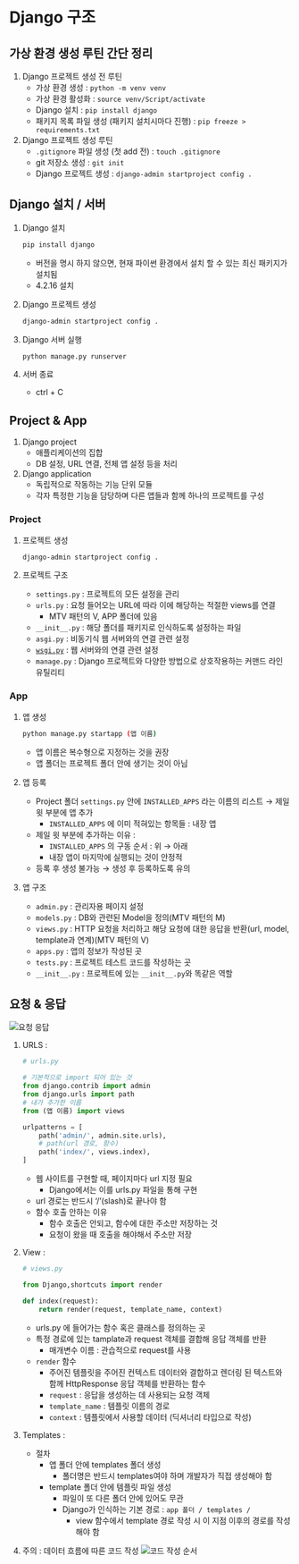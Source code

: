 # Django 구조

## 가상 환경 생성 루틴 간단 정리

1. Django 프로젝트 생성 전 루틴
    - 가상 환경 생성 : `python -m venv venv`
    - 가상 환경 활성화 : `source venv/Script/activate`
    - Django 설치 : `pip install django`
    - 패키지 목록 파일 생성 (패키지 설치시마다 진행) : `pip freeze > requirements.txt`
2. Django 프로젝트 생성 루틴
    - `.gitignore` 파일 생성 (첫 add 전) : `touch .gitignore`
    - git 저장소 생성 : `git init`
    - Django 프로젝트 생성 : `django-admin startproject config .`

## Django 설치 / 서버

1. Django 설치
    
    ```bash
    pip install django
    ```
    
    - 버전을 명시 하지 않으면, 현재 파이썬 환경에서 설치 할 수 있는 최신 패키지가 설치됨
    - 4.2.16 설치
2. Django 프로젝트 생성
    
    ```bash
    django-admin startproject config .
    ```
    
3. Django 서버 실행
    
    ```bash
    python manage.py runserver
    ```
    
4. 서버 종료
    - ctrl + C

## Project & App

1. Django project
    - 애플리케이션의 집합
    - DB 설정, URL 연결, 전체 앱 설정 등을 처리
2. Django application
    - 독립적으로 작동하는 기능 단위 모듈
    - 각자 특정한 기능을 담당하며 다른 앱들과 함께 하나의 프로젝트를 구성

### Project

1. 프로젝트 생성
    
    ```bash
    django-admin startproject config .
    ```
    
2. 프로젝트 구조
    - `settings.py` : 프로젝트의 모든 설정을 관리
    - `urls.py` : 요청 들어오는 URL에 따라 이에 해당하는 적절한 views를 연결
        - MTV 패턴의 V, APP 폴더에 있음
    - `__init__.py` : 해당 폴더를 패키지로 인식하도록 설정하는 파일
    - `asgi.py` : 비동기식 웹 서버와의 연결 관련 설정
    - [`wsgi.py`](http://wsgi.py) : 웹 서버와의 연결 관련 설정
    - `manage.py` : Django 프로젝트와 다양한 방법으로 상호작용하는 커맨드 라인 유틸리티

### App

1. 앱 생성
    
    ```bash
    python manage.py startapp (앱 이름)
    ```
    
    - 앱 이름은 복수형으로 지정하는 것을 권장
    - 앱 폴더는 프로젝트 폴더 안에 생기는 것이 아님
2. 앱 등록
    - Project 폴더 `settings.py` 안에 `INSTALLED_APPS` 라는 이름의 리스트 → 제일 윗 부분에 앱 추가
        - `INSTALLED_APPS` 에 이미 적혀있는 항목들 : 내장 앱
    - 제일 윗 부분에 추가하는 이유 :
        - `INSTALLED_APPS` 의 구동 순서 : 위 → 아래
        - 내장 앱이 마지막에 실행되는 것이 안정적
    - 등록 후 생성 불가능 → 생성 후 등록하도록 유의
3. 앱 구조
    - `admin.py` : 관리자용 페이지 설정
    - `models.py` : DB와 관련된 Model을 정의(MTV 패턴의 M)
    - `views.py` : HTTP 요청을 처리하고 해당 요청에 대한 응답을 반환(url, model, template과 연계)(MTV 패턴의 V)
    - `apps.py` : 앱의 정보가 작성된 곳
    - `tests.py` : 프로젝트 테스트 코드를 작성하는 곳
    - `__init__.py` : 프로젝트에 있는 `__init__.py`와 똑같은 역할

## 요청 & 응답

![요청 응답](https://velog.velcdn.com/images/guswlsdl0121/post/2e850764-deb6-4308-a143-f4aa6ab588cc/image.png)

1. URLS :
    
    ```python
    # urls.py
    
    # 기본적으로 import 되어 있는 것
    from django.contrib import admin
    from django.urls import path
    # 내가 추가한 이름
    from (앱 이름) import views
    
    urlpatterns = [
        path('admin/', admin.site.urls),
        # path(url 경로, 함수)
        path('index/', views.index),
    ]
    ```
    
    - 웹 사이트를 구현할 때, 페이지마다 url 지정 필요
        - Django에서는 이를 urls.py 파일을 통해 구현
    - url 경로는 반드시 ‘/’(slash)로 끝나야 함
    - 함수 호출 안하는 이유
        - 함수 호출은 안되고, 함수에 대한 주소만 저장하는 것
        - 요청이 왔을 때 호출을 해야해서 주소만 저장
2. View :
    
    ```python
    # views.py
    
    from Django,shortcuts import render
    
    def index(request):
    	return render(request, template_name, context)
    ```
    
    - urls.py 에 들어가는 함수 혹은 클래스를 정의하는 곳
    - 특정 경로에 있는 tamplate과 request 객체를 결합해 응답 객체를 반환
        - 매개변수 이름 : 관습적으로 request를 사용
    - `render` 함수
        - 주어진 템플릿을 주어진 컨텍스트 데이터와 결합하고 렌더링 된 텍스트와 함께 HttpResponse 응답 객체를 반환하는 함수
        - `request` : 응답을 생성하는 데 사용되는 요청 객체
        - `template_name` : 템플릿 이름의 경로
        - `context` : 템플릿에서 사용할 데이터 (딕셔너리 타입으로 작성)
3. Templates :
    - 절차
        - 앱 폴더 안에 templates 폴더 생성
            - 폴더명은 반드시 templates여야 하며 개발자가 직접 생성해야 함
        - template 폴더 안에 템플릿 파일 생성
            - 파일이 또 다른 폴더 안에 있어도 무관
            - Django가 인식하는 기본 경로 : `app 폴더 / templates /`
                - view 함수에서 template 경로 작성 시 이 지점 이후의 경로를 작성해야 함
4. 주의 : 데이터 흐름에 따른 코드 작성
    ![코드 작성 순서](https://blog.kakaocdn.net/dn/bgKncD/btr4tNXSziS/ryLO0dTrpfnu22uEj0QDKk/img.png)